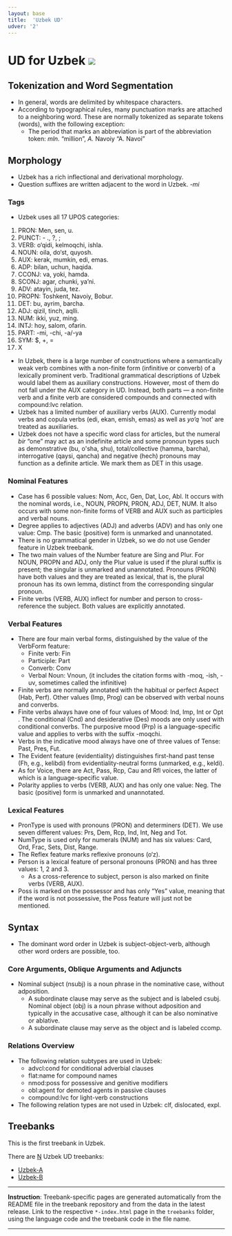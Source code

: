 ```yaml
---
layout: base
title:  'Uzbek UD'
udver: '2'
---
```


# UD for Uzbek <span class="flagspan"><img class="flag" src="../../flags/svg/UZ.svg" /></span>

## Tokenization and Word Segmentation

* In general, words are delimited by whitespace characters.
* According to typographical rules, many punctuation marks are attached to a neighboring word. These are normally tokenized as separate tokens (words), with the following exception:
  * The period that marks an abbreviation is part of the abbreviation token: _mln._ “million”, _A._ Navoiy “A. Navoi” 

## Morphology

* Uzbek has a rich inflectional and derivational morphology.
* Question suffixes are written adjacent to the word in Uzbek. _-mi_

### Tags

* Uzbek uses all 17 UPOS categories: 
 1. PRON: Men, sen, u. 
 2. PUNCT: - ., ?, ; 
 3. VERB: o‘qidi, kelmoqchi, ishla. 
 4. NOUN: oila, do‘st, quyosh.  
 5. AUX: kerak, mumkin, edi, emas. 
 6. ADP: bilan, uchun, haqida.
 7. CCONJ: va, yoki, hamda. 
 8. SCONJ: agar, chunki, ya’ni. 
 9. ADV: atayin, juda, tez. 
 10. PROPN: Toshkent, Navoiy, Bobur. 
 11. DET: bu, ayrim, barcha.
 12. ADJ: qizil, tinch, aqlli. 
 13. NUM: ikki, yuz, ming. 
 14. INTJ: hoy, salom, ofarin. 
 15. PART: -mi, -chi, -a/-ya  
 16. SYM: $, +, = 
 17. X 
* In Uzbek, there is a large number of constructions where a semantically weak verb combines with a non-finite form (infinitive or converb) of a lexically prominent verb. Traditional grammatical descriptions of Uzbek would label them as auxiliary constructions. However, most of them do not fall under the AUX category in UD. Instead, both parts — a non-finite verb and a finite verb are considered compounds and connected with compound:lvc relation.
* Uzbek has a limited number of auxiliary verbs (AUX). Currently modal verbs and copula verbs (edi, ekan, emish, emas) as well as _yo‘q_ ‘not’ are treated as auxiliaries.
* Uzbek does not have a specific word class for articles, but the numeral _bir_ “one” may act as an indefinite article and some pronoun types such as demonstrative (bu, o'sha, shu), total/collective (hamma, barcha), interrogative (qaysi, qancha) and negative (hech) pronouns may function as a definite article. We mark them as DET in this usage.

### Nominal Features

* Case has 6 possible values:  Nom,  Acc,  Gen,  Dat,  Loc,  Abl. It occurs with the nominal words, i.e., NOUN, PROPN, PRON, ADJ, DET, NUM. It also occurs with some non-finite forms of VERB and AUX such as participles and verbal nouns.
* Degree applies to adjectives (ADJ) and adverbs (ADV) and has only one value:  Cmp. The basic (positive) form is unmarked and unannotated.
* There is no grammatical gender in Uzbek, so we do not use Gender feature in Uzbek treebank.
* The two main values of the Number feature are Sing and Plur. For NOUN, PROPN and ADJ, only the Plur value is used if the plural suffix is present; the singular is unmarked and unannotated. Pronouns (PRON) have both values and they are treated as lexical, that is, the plural pronoun has its own lemma, distinct from the corresponding singular pronoun.
* Finite verbs (VERB, AUX) inflect for number and person to cross-reference the subject. Both values are explicitly annotated.

### Verbal Features

* There are four main verbal forms, distinguished by the value of the VerbForm feature:
   * Finite verb: Fin
   * Participle: Part
   * Converb: Conv
   * Verbal Noun: Vnoun, (it includes the citation forms with -moq, -ish, -uv, sometimes called the infinitive)
* Finite verbs are normally annotated with the habitual or perfect Aspect (Hab, Perf). Other values (Imp, Prog) can be observed with verbal nouns and converbs.
* Finite verbs always have one of four values of Mood:  Ind,  Imp,  Int or Opt . The conditional (Cnd) and desiderative (Des) moods are only used with conditional converbs. The purposive mood (Prp) is a language-specific value and applies to verbs with the suffix -moqchi.
* Verbs in the indicative mood always have one of three values of Tense:  Past, Pres, Fut.
* The Evident feature (evidentiality) distinguishes first-hand past tense (Fh, e.g., kelibdi) from evidentiality-neutral forms (unmarked, e.g., keldi).
* As for Voice, there are Act, Pass, Rcp, Cau and Rfl voices, the latter of which is a language-specific value.
* Polarity applies to verbs (VERB, AUX) and has only one value: Neg. The basic (positive) form is unmarked and unannotated.

### Lexical Features

* PronType is used with pronouns (PRON) and determiners (DET). We use seven different values: Prs, Dem, Rcp, Ind, Int, Neg and Tot.
* NumType is used only for numerals (NUM) and has six values: Card, Ord, Frac, Sets, Dist, Range.
* The Reflex feature marks reflexive pronouns (o‘z).
* Person is a lexical feature of personal pronouns (PRON) and has three values: 1, 2 and 3.
    * As a cross-reference to subject, person is also marked on finite verbs (VERB, AUX).
* Poss is marked on the possessor and has only “Yes” value, meaning that if the word is not possessive, the Poss feature will just not be mentioned. 


## Syntax

* The dominant word order in Uzbek is subject-object-verb, although other word orders are possible, too.

### Core Arguments, Oblique Arguments and Adjuncts

* Nominal subject (nsubj) is a noun phrase in the nominative case, without adposition. 
  * A subordinate clause may serve as the subject and is labeled csubj. 
Nominal object (obj) is a noun phrase without adposition and typically in the accusative case, although it can be also nominative or ablative. 
  * A subordinate clause may serve as the object and is labeled ccomp. 

### Relations Overview

* The following relation subtypes are used in Uzbek:
  * advcl:cond for conditional adverbial clauses 
  * flat:name for compound names 
  * nmod:poss for possessive and genitive modifiers 
  * obl:agent for demoted agents in passive clauses 
  * compound:lvc for light-verb constructions 
* The following relation types are not used in Uzbek: clf, dislocated, expl.


## Treebanks

This is the first treebank in Uzbek.


There are [N](../treebanks/uz-comparison.html) Uzbek UD treebanks:

  * [Uzbek-A](../treebanks/uz_a/index.html)
  * [Uzbek-B](../treebanks/uz_b/index.html)

---
**Instruction**: Treebank-specific pages are generated automatically from the README file in the treebank repository and
from the data in the latest release. Link to the respective `*-index.html` page in the `treebanks` folder, using the language code
and the treebank code in the file name.

---
